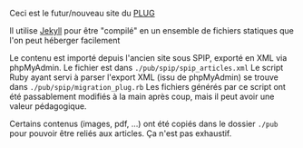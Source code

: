 Ceci est le futur/nouveau site du [PLUG](http://plugfr.org/)

Il utilise [Jekyll](http://jekyllrb.com) pour être "compilé" en un ensemble de fichiers statiques que l'on peut héberger facilement

Le contenu est importé depuis l'ancien site sous SPIP, exporté en XML via phpMyAdmin. Le fichier est dans `./pub/spip/spip_articles.xml`
Le script Ruby ayant servi à parser l'export XML (issu de phpMyAdmin) se trouve dans `./pub/spip/migration_plug.rb`
Les fichiers générés par ce script ont été passablement modifiés à la main après coup, mais il peut avoir une valeur pédagogique.

Certains contenus (images, pdf, …) ont été copiés dans le dossier `./pub` pour pouvoir être reliés aux articles. Ça n'est pas exhaustif.